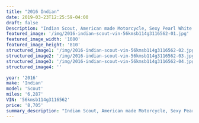 ```yaml
---
title: "2016 Indian"
date: 2019-03-23T12:25:59-04:00
draft: false
Description: "Indian Scout, American made Motorcycle, Sexy Pearl White with black out engine, rims and seat. LIKE NEW!!!! Road ready. Options: Detachable windshield, Solo seat with passenger back pad."
featured_image: '/img/2016-indian-scout-vin-56kmsb114g3116562-01.jpg'
featured_image_width: '1080'
featured_image_height: '810'
structured_image1: '/img/2016-indian-scout-vin-56kmsb114g3116562-02.jpg'
structured_image2: '/img/2016-indian-scout-vin-56kmsb114g3116562-03.jpg'
structured_image3: '/img/2016-indian-scout-vin-56kmsb114g3116562-04.jpg'
structured_image4: ''

year: '2016'
make: 'Indian'
model: 'Scout'
miles: '6,287'
VIN: '56kmsb114g3116562'
price: '8,705'
summary_description: "Indian Scout, American made Motorcycle, Sexy Pearl White with black out engine, rims and seat. LIKE NEW!!!! Road ready. Options: Detachable windshield, Solo seat with passenger back pad."
---
```

